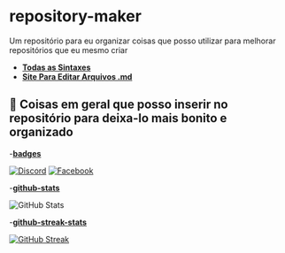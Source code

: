 # repository-maker
Um repositório para eu organizar coisas que posso utilizar para melhorar repositórios que eu mesmo criar

- [**Todas as Sintaxes**](https://docs.github.com/pt/get-started/writing-on-github/getting-started-with-writing-and-formatting-on-github/basic-writing-and-formatting-syntax#relative-links)
- [**Site Para Editar Arquivos .md**](https://readme.so/pt)
## 📸 Coisas em geral que posso inserir no repositório para deixa-lo mais bonito e organizado
-[**badges**](https://github.com/digitalinnovationone/dio-lab-open-source/blob/main/utils/badges/badges.md)

[![Discord](https://img.shields.io/badge/Discord-7289DA?style=for-the-badge&logo=discord&logoColor=white)](https://discord.com/channels/@SEUUSERNAME/)
[![Facebook](https://img.shields.io/badge/Facebook-1877F2?style=for-the-badge&logo=facebook&logoColor=white)](https://www.facebook.com/SEUUSERNAME/)

-[**github-stats**](https://github.com/digitalinnovationone/dio-lab-open-source/blob/main/utils/cards/github-stats.md)

![GitHub Stats](https://github-readme-stats.vercel.app/api?username=SEUUSERNAME&theme=transparent&bg_color=000&border_color=30A3DC&show_icons=true&icon_color=30A3DC&title_color=E94D5F&text_color=FFF)

-[**github-streak-stats**](https://github.com/digitalinnovationone/dio-lab-open-source/blob/main/utils/cards/github-streak-stats.md)

[![GitHub Streak](https://streak-stats.demolab.com/?user=SEUUSERNAME&theme=bear&background=000&border=30A3DC&dates=FFF)](https://git.io/streak-stats)


